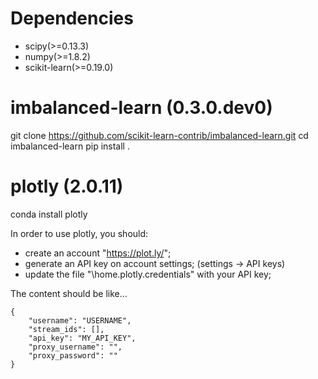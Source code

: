# Dependencies

* scipy(>=0.13.3)
* numpy(>=1.8.2)
* scikit-learn(>=0.19.0)

# imbalanced-learn (0.3.0.dev0)
git clone https://github.com/scikit-learn-contrib/imbalanced-learn.git
cd imbalanced-learn
pip install .

# plotly (2.0.11)
conda install plotly

In order to use plotly, you should:
  * create an account "https://plot.ly/";
  * generate an API key on account settings; (settings -> API keys)
  * update the file "\home\.plotly\.credentials" with your API key;

The content should be like...
```
{
    "username": "USERNAME", 
    "stream_ids": [], 
    "api_key": "MY_API_KEY", 
    "proxy_username": "", 
    "proxy_password": ""
}
```